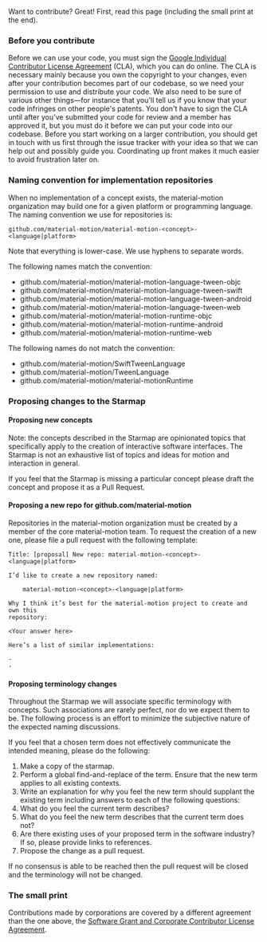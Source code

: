 Want to contribute? Great! First, read this page (including the small print at the end).

### Before you contribute

Before we can use your code, you must sign the
[Google Individual Contributor License Agreement](https://developers.google.com/open-source/cla/individual?csw=1)
(CLA), which you can do online. The CLA is necessary mainly because you own the
copyright to your changes, even after your contribution becomes part of our
codebase, so we need your permission to use and distribute your code. We also
need to be sure of various other things—for instance that you'll tell us if you
know that your code infringes on other people's patents. You don't have to sign
the CLA until after you've submitted your code for review and a member has
approved it, but you must do it before we can put your code into our codebase.
Before you start working on a larger contribution, you should get in touch with
us first through the issue tracker with your idea so that we can help out and
possibly guide you. Coordinating up front makes it much easier to avoid
frustration later on.

### Naming convention for implementation repositories

When no implementation of a concept exists, the material-motion organization
may build one for a given platform or programming language. The naming
convention we use for repositories is:

    github.com/material-motion/material-motion-<concept>-<language|platform>

Note that everything is lower-case. We use hyphens to separate words.

The following names match the convention:

- github.com/material-motion/material-motion-language-tween-objc
- github.com/material-motion/material-motion-language-tween-swift
- github.com/material-motion/material-motion-language-tween-android
- github.com/material-motion/material-motion-language-tween-web
- github.com/material-motion/material-motion-runtime-objc
- github.com/material-motion/material-motion-runtime-android
- github.com/material-motion/material-motion-runtime-web

The following names do not match the convention:

- github.com/material-motion/SwiftTweenLanguage
- github.com/material-motion/TweenLanguage
- github.com/material-motion/material-motionRuntime

### Proposing changes to the Starmap

#### Proposing new concepts

Note: the concepts described in the Starmap are opinionated topics that
specifically apply to the creation of interactive software interfaces. The
Starmap is not an exhaustive list of topics and ideas for motion and interaction
in general.

If you feel that the Starmap is missing a particular concept please draft the
concept and propose it as a Pull Request.

#### Proposing a new repo for github.com/material-motion

Repositories in the material-motion organization must be created by a member of
the core material-motion team. To request the creation of a new one, please file
a pull request with the following template:

    Title: [proposal] New repo: material-motion-<concept>-<language|platform>
    
    I’d like to create a new repository named:
    
        material-motion-<concept>-<language|platform>
        
    Why I think it’s best for the material-motion project to create and own this
    repository:
    
    <Your answer here>
    
    Here’s a list of similar implementations:
    
    -
    -

#### Proposing terminology changes

Throughout the Starmap we will associate specific terminology with concepts.
Such associations are rarely perfect, nor do we expect them to be. The
following process is an effort to minimize the subjective nature of the
expected naming discussions.

If you feel that a chosen term does not effectively communicate the intended
meaning, please do the following:

1. Make a copy of the starmap. 
2. Perform a global find-and-replace of the term. Ensure that the new term
   applies to all existing contexts. 
3. Write an explanation for why you feel the new term should supplant the
   existing term including answers to each of the following questions: 
  1. What do you feel the current term describes? 
  2. What do you feel the new term describes that the current term does not? 
  3. Are there existing uses of your proposed term in the software industry?
     If so, please provide links to references. 
4. Propose the change as a pull request. 

If no consensus is able to be reached then the pull request will be closed and
the terminology will not be changed.

### The small print

Contributions made by corporations are covered by a different agreement than
the one above, the [Software Grant and Corporate Contributor License Agreement](https://cla.developers.google.com/about/google-corporate).
